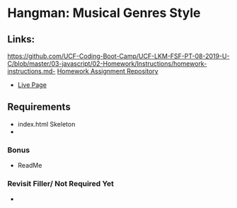 # Hangman: Musical Genres Style

## Links:
https://github.com/UCF-Coding-Boot-Camp/UCF-LKM-FSF-PT-08-2019-U-C/blob/master/03-javascript/02-Homework/Instructions/homework-instructions.md- [Homework Assignment Repository]()
- [Live Page](https://decronin.github.io/Word-Press-Game)

## Requirements
* index.html Skeleton
* 

### Bonus
* ReadMe

### Revisit Filler/ Not Required Yet
* 

